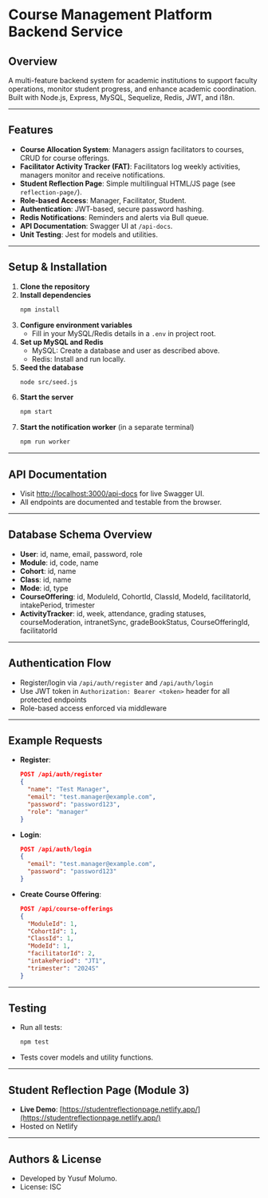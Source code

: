 # Course Management Platform Backend Service

## Overview
A multi-feature backend system for academic institutions to support faculty operations, monitor student progress, and enhance academic coordination. Built with Node.js, Express, MySQL, Sequelize, Redis, JWT, and i18n.

---

## Features
- **Course Allocation System**: Managers assign facilitators to courses, CRUD for course offerings.
- **Facilitator Activity Tracker (FAT)**: Facilitators log weekly activities, managers monitor and receive notifications.
- **Student Reflection Page**: Simple multilingual HTML/JS page (see `reflection-page/`).
- **Role-based Access**: Manager, Facilitator, Student.
- **Authentication**: JWT-based, secure password hashing.
- **Redis Notifications**: Reminders and alerts via Bull queue.
- **API Documentation**: Swagger UI at `/api-docs`.
- **Unit Testing**: Jest for models and utilities.

---

## Setup & Installation

1. **Clone the repository**
2. **Install dependencies**
   ```bash
   npm install
   ```
3. **Configure environment variables**
   - Fill in your MySQL/Redis details in a `.env` in project root.
4. **Set up MySQL and Redis**
   - MySQL: Create a database and user as described above.
   - Redis: Install and run locally.
5. **Seed the database**
   ```bash
   node src/seed.js
   ```
6. **Start the server**
   ```bash
   npm start
   ```
7. **Start the notification worker** (in a separate terminal)
   ```bash
   npm run worker
   ```

---

## API Documentation
- Visit [http://localhost:3000/api-docs](http://localhost:3000/api-docs) for live Swagger UI.
- All endpoints are documented and testable from the browser.

---

## Database Schema Overview
- **User**: id, name, email, password, role
- **Module**: id, code, name
- **Cohort**: id, name
- **Class**: id, name
- **Mode**: id, type
- **CourseOffering**: id, ModuleId, CohortId, ClassId, ModeId, facilitatorId, intakePeriod, trimester
- **ActivityTracker**: id, week, attendance, grading statuses, courseModeration, intranetSync, gradeBookStatus, CourseOfferingId, facilitatorId

---

## Authentication Flow
- Register/login via `/api/auth/register` and `/api/auth/login`
- Use JWT token in `Authorization: Bearer <token>` header for all protected endpoints
- Role-based access enforced via middleware

---

## Example Requests
- **Register**:
  ```json
  POST /api/auth/register
  {
    "name": "Test Manager",
    "email": "test.manager@example.com",
    "password": "password123",
    "role": "manager"
  }
  ```
- **Login**:
  ```json
  POST /api/auth/login
  {
    "email": "test.manager@example.com",
    "password": "password123"
  }
  ```
- **Create Course Offering**:
  ```json
  POST /api/course-offerings
  {
    "ModuleId": 1,
    "CohortId": 1,
    "ClassId": 1,
    "ModeId": 1,
    "facilitatorId": 2,
    "intakePeriod": "JT1",
    "trimester": "2024S"
  }
  ```

---

## Testing
- Run all tests:
  ```bash
  npm test
  ```
- Tests cover models and utility functions.

---

## Student Reflection Page (Module 3)
- **Live Demo**: [https://studentreflectionpage.netlify.app/](https://studentreflectionpage.netlify.app/)
- Hosted on Netlify 

---

## Authors & License
- Developed by Yusuf Molumo.
- License: ISC 